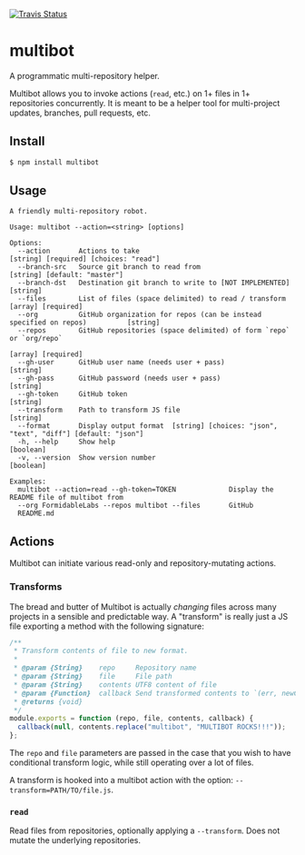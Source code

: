 [![Travis Status][trav_img]][trav_site]
<!--[![Coverage Status][cov_img]][cov_site]-->

multibot
========

A programmatic multi-repository helper.

Multibot allows you to invoke actions (`read`, etc.) on 1+ files in 1+
repositories concurrently. It is meant to be a helper tool for multi-project
updates, branches, pull requests, etc.

## Install

```sh
$ npm install multibot
```

## Usage

```
A friendly multi-repository robot.

Usage: multibot --action=<string> [options]

Options:
  --action       Actions to take                               [string] [required] [choices: "read"]
  --branch-src   Source git branch to read from                         [string] [default: "master"]
  --branch-dst   Destination git branch to write to [NOT IMPLEMENTED]                       [string]
  --files        List of files (space delimited) to read / transform              [array] [required]
  --org          GitHub organization for repos (can be instead specified on repos)          [string]
  --repos        GitHub repositories (space delimited) of form `repo` or `org/repo`
                                                                                  [array] [required]
  --gh-user      GitHub user name (needs user + pass)                                       [string]
  --gh-pass      GitHub password (needs user + pass)                                        [string]
  --gh-token     GitHub token                                                               [string]
  --transform    Path to transform JS file                                                  [string]
  --format       Display output format  [string] [choices: "json", "text", "diff"] [default: "json"]
  -h, --help     Show help                                                                 [boolean]
  -v, --version  Show version number                                                       [boolean]

Examples:
  multibot --action=read --gh-token=TOKEN             Display the README file of multibot from
  --org FormidableLabs --repos multibot --files       GitHub
  README.md
```

## Actions

Multibot can initiate various read-only and repository-mutating actions.

### Transforms

The bread and butter of Multibot is actually _changing_ files across many
projects in a sensible and predictable way. A "transform" is really just a JS
file exporting a method with the following signature:

```js
/**
 * Transform contents of file to new format.
 *
 * @param {String}    repo     Repository name
 * @param {String}    file     File path
 * @param {String}    contents UTF8 content of file
 * @param {Function}  callback Send transformed contents to `(err, newContents)`
 * @returns {void}
 */
module.exports = function (repo, file, contents, callback) {
  callback(null, contents.replace("multibot", "MULTIBOT ROCKS!!!"));
};
```

The `repo` and `file` parameters are passed in the case that you wish to have
conditional transform logic, while still operating over a lot of files.

A transform is hooked into a multibot action with the option:
`--transform=PATH/TO/file.js`.

### `read`

Read files from repositories, optionally applying a `--transform`. Does not
mutate the underlying repositories.


[trav_img]: https://api.travis-ci.org/FormidableLabs/multibot.svg
[trav_site]: https://travis-ci.org/FormidableLabs/multibot
[cov]: https://coveralls.io
[cov_img]: https://img.shields.io/coveralls/FormidableLabs/multibot.svg
[cov_site]: https://coveralls.io/r/FormidableLabs/multibot

